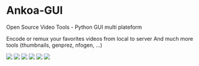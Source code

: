 Ankoa-GUI
=========

Open Source Video Tools - Python GUI multi plateform

Encode or remux your favorites videos from local to server
And much more tools (thumbnails, genprez, nfogen, ...)

![](http://i.imgur.com/Erx7hF6.png)
![](http://i.imgur.com/HOGRYth.png)
![](http://i.imgur.com/QMHz9kW.png)
![](http://i.imgur.com/hriHMKs.png)
![](http://i.imgur.com/QgDCNHf.png)
![](http://i.imgur.com/pzHTBqQ.png)
